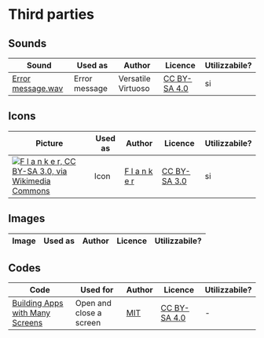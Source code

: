 # Third parties

## Sounds

| Sound | Used as | Author | Licence | Utilizzabile? |
| ----- | ------- | ------ | ------- | ------- |
| [Error message.wav](https://commons.wikimedia.org/wiki/File:Error_message.wav) | Error message | Versatile Virtuoso | [CC BY-SA 4.0](https://creativecommons.org/licenses/by-sa/4.0/) | si |

## Icons

| Picture | Used as | Author | Licence | Utilizzabile? |
| ------- | ------- | ------ | ------- | ------- |
| [![F l a n k e r, CC BY-SA 3.0, via Wikimedia Commons](https://upload.wikimedia.org/wikipedia/commons/thumb/1/1c/Fig._63_-_Riservato_alle_autovetture_-_1959.svg/100px-Fig._63_-_Riservato_alle_autovetture_-_1959.svg.png)](https://commons.wikimedia.org/wiki/Image:Fig._63_-_Riservato_alle_autovetture_-_1959.svg) | Icon | [F l a n k e r](https://commons.wikimedia.org/wiki/User:F_l_a_n_k_e_r) | [CC BY-SA 3.0](https://creativecommons.org/licenses/by-sa/3.0/) | si |

## Images

| Image | Used as | Author | Licence | Utilizzabile? |
| ----- | ------- | ------ | ------- | ------- |

## Codes

| Code | Used for | Author | Licence | Utilizzabile? |
| ---- | -------- | ------ | ------- | ------- |
| [Building Apps with Many Screens](https://ai2.appinventor.mit.edu/reference/other/manyscreens.html) | Open and close a screen | [MIT](https://web.mit.edu/) | [CC BY-SA 4.0](https://creativecommons.org/licenses/by-sa/4.0/) | - |
